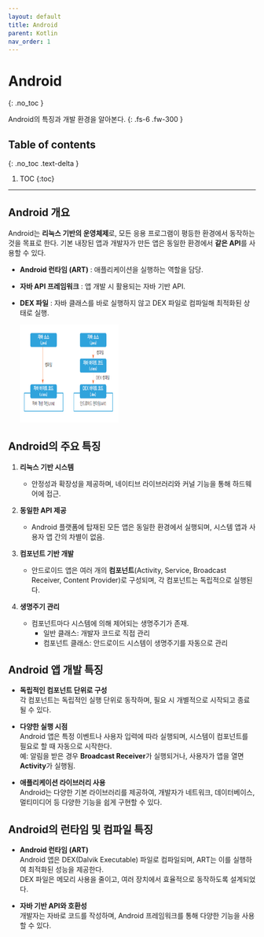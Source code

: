 ```yaml
---
layout: default
title: Android
parent: Kotlin
nav_order: 1
---
```


# Android
{: .no_toc }

Android의 특징과 개발 환경을 알아본다.
{: .fs-6 .fw-300 }

## Table of contents
{: .no_toc .text-delta }

1. TOC
{:toc}

---

## Android 개요

Android는 **리눅스 기반의 운영체제**로, 모든 응용 프로그램이 평등한 환경에서 동작하는 것을 목표로 한다. 기본 내장된 앱과 개발자가 만든 앱은 동일한 환경에서 **같은 API**를 사용할 수 있다.

- **Android 런타임 (ART)** : 애플리케이션을 실행하는 역할을 담당.
- **자바 API 프레임워크** : 앱 개발 시 활용되는 자바 기반 API.
- **DEX 파일** : 자바 클래스를 바로 실행하지 않고 DEX 파일로 컴파일해 최적화된 상태로 실행.
  
  <img src="../../assets//images/android.png" alt="Android Image" aria-label="Android Image" width="200px" height="200px">



## Android의 주요 특징

1. **리눅스 기반 시스템**  
   - 안정성과 확장성을 제공하며, 네이티브 라이브러리와 커널 기능을 통해 하드웨어에 접근.

2. **동일한 API 제공**  
   - Android 플랫폼에 탑재된 모든 앱은 동일한 환경에서 실행되며, 시스템 앱과 사용자 앱 간의 차별이 없음.

3. **컴포넌트 기반 개발**  
   - 안드로이드 앱은 여러 개의 **컴포넌트**(Activity, Service, Broadcast Receiver, Content Provider)로 구성되며, 각 컴포넌트는 독립적으로 실행된다.

4. **생명주기 관리**  
   - 컴포넌트마다 시스템에 의해 제어되는 생명주기가 존재. 
     - 일반 클래스: 개발자 코드로 직접 관리  
     - 컴포넌트 클래스: 안드로이드 시스템이 생명주기를 자동으로 관리  



## Android 앱 개발 특징

- **독립적인 컴포넌트 단위로 구성**  
  각 컴포넌트는 독립적인 실행 단위로 동작하며, 필요 시 개별적으로 시작되고 종료될 수 있다.

- **다양한 실행 시점**  
  Android 앱은 특정 이벤트나 사용자 입력에 따라 실행되며, 시스템이 컴포넌트를 필요로 할 때 자동으로 시작한다.  
  예: 알림을 받은 경우 **Broadcast Receiver**가 실행되거나, 사용자가 앱을 열면 **Activity**가 실행됨.

- **애플리케이션 라이브러리 사용**  
  Android는 다양한 기본 라이브러리를 제공하여, 개발자가 네트워크, 데이터베이스, 멀티미디어 등 다양한 기능을 쉽게 구현할 수 있다.



## Android의 런타임 및 컴파일 특징

- **Android 런타임 (ART)**  
  Android 앱은 DEX(Dalvik Executable) 파일로 컴파일되며, ART는 이를 실행하여 최적화된 성능을 제공한다.  
  DEX 파일은 메모리 사용을 줄이고, 여러 장치에서 효율적으로 동작하도록 설계되었다.

- **자바 기반 API와 호환성**  
  개발자는 자바로 코드를 작성하며, Android 프레임워크를 통해 다양한 기능을 사용할 수 있다.


